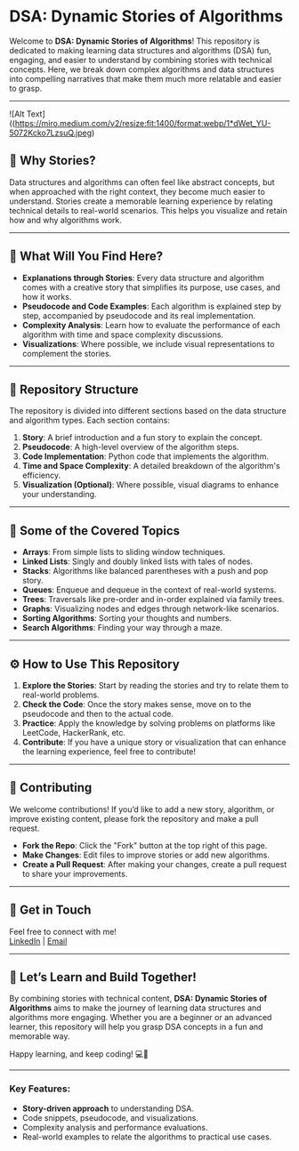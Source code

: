 # DSA: Dynamic Stories of Algorithms

Welcome to **DSA: Dynamic Stories of Algorithms**! This repository is dedicated to making learning data structures and algorithms (DSA) fun, engaging, and easier to understand by combining stories with technical concepts. Here, we break down complex algorithms and data structures into compelling narratives that make them much more relatable and easier to grasp.

---

![Alt Text]((https://miro.medium.com/v2/resize:fit:1400/format:webp/1*dWet_YU-5072Kcko7LzsuQ.jpeg)

## 📖 **Why Stories?**
Data structures and algorithms can often feel like abstract concepts, but when approached with the right context, they become much easier to understand. Stories create a memorable learning experience by relating technical details to real-world scenarios. This helps you visualize and retain how and why algorithms work.

---

## 🌱 **What Will You Find Here?**
- **Explanations through Stories**: Every data structure and algorithm comes with a creative story that simplifies its purpose, use cases, and how it works.
- **Pseudocode and Code Examples**: Each algorithm is explained step by step, accompanied by pseudocode and its real implementation.
- **Complexity Analysis**: Learn how to evaluate the performance of each algorithm with time and space complexity discussions.
- **Visualizations**: Where possible, we include visual representations to complement the stories.

---

## 📂 **Repository Structure**

The repository is divided into different sections based on the data structure and algorithm types. Each section contains:
1. **Story**: A brief introduction and a fun story to explain the concept.
2. **Pseudocode**: A high-level overview of the algorithm steps.
3. **Code Implementation**: Python code that implements the algorithm.
4. **Time and Space Complexity**: A detailed breakdown of the algorithm's efficiency.
5. **Visualization (Optional)**: Where possible, visual diagrams to enhance your understanding.

---

## 📌 **Some of the Covered Topics**
- **Arrays**: From simple lists to sliding window techniques.
- **Linked Lists**: Singly and doubly linked lists with tales of nodes.
- **Stacks**: Algorithms like balanced parentheses with a push and pop story.
- **Queues**: Enqueue and dequeue in the context of real-world systems.
- **Trees**: Traversals like pre-order and in-order explained via family trees.
- **Graphs**: Visualizing nodes and edges through network-like scenarios.
- **Sorting Algorithms**: Sorting your thoughts and numbers.
- **Search Algorithms**: Finding your way through a maze.

---

## ⚙️ **How to Use This Repository**

1. **Explore the Stories**: Start by reading the stories and try to relate them to real-world problems.
2. **Check the Code**: Once the story makes sense, move on to the pseudocode and then to the actual code.
3. **Practice**: Apply the knowledge by solving problems on platforms like LeetCode, HackerRank, etc.
4. **Contribute**: If you have a unique story or visualization that can enhance the learning experience, feel free to contribute!

---

## 🤝 **Contributing**

We welcome contributions! If you’d like to add a new story, algorithm, or improve existing content, please fork the repository and make a pull request.

- **Fork the Repo**: Click the "Fork" button at the top right of this page.
- **Make Changes**: Edit files to improve stories or add new algorithms.
- **Create a Pull Request**: After making your changes, create a pull request to share your improvements.

---


## 💬 **Get in Touch**

Feel free to connect with me!  
[LinkedIn](https://www.linkedin.com/in/sanskarsingh11) | [Email](mailto:sanskarsingh5129@gmail.com)

---


## 🚀 **Let’s Learn and Build Together!**
By combining stories with technical content, **DSA: Dynamic Stories of Algorithms** aims to make the journey of learning data structures and algorithms more engaging. Whether you are a beginner or an advanced learner, this repository will help you grasp DSA concepts in a fun and memorable way.

Happy learning, and keep coding! 💻🚀

---

### Key Features:
- **Story-driven approach** to understanding DSA.
- Code snippets, pseudocode, and visualizations.
- Complexity analysis and performance evaluations.
- Real-world examples to relate the algorithms to practical use cases.
